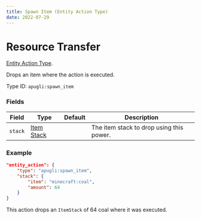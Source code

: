 ```yaml
---
title: Spawn Item (Entity Action Type)
date: 2022-07-29
---
```


# Resource Transfer

[Entity Action Type](../entity_action_types.md).

Drops an item where the action is executed.

Type ID: `apugli:spawn_item`

### Fields

Field | Type | Default | Description
------|------|---------|-------------
`stack` | [Item Stack](https://origins.readthedocs.io/en/latest/types/data_types/item_stack/) | | The item stack to drop using this power.


### Example
```json
"entity_action": {
    "type": "apugli:spawn_item",
    "stack": {
        "item": "minecraft:coal",
        "amount": 64
    }
}
```
This action drops an `ItemStack` of 64 coal where it was executed.